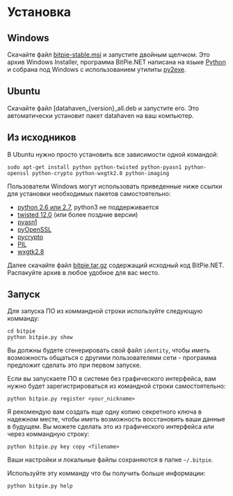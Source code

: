 # Установка


## Windows

Скачайте файл [bitpie-stable.msi](http://bitpie.net/download/bitpie-stable.msi) и запустите двойным щелчком.
Это архив Windows Installer, программа BitPie.NET написана на языке [Python](http://python.org) и собрана под Windows 
с использованием утилиты [py2exe](http://www.py2exe.org/).

## Ubuntu

Скачайте файл [datahaven_{version}_all.deb и запустите его. Это автоматически установит пакет datahaven на ваш компьютер.

## Из исходников

В Ubuntu нужно просто установить все зависимости одной командой:

    sudo apt-get install python python-twisted python-pyasn1 python-openssl python-crypto python-wxgtk2.8 python-imaging

Пользователи Windows могут использовать приведенные ниже ссылки для установки необходимых пакетов самостоятельно:

* [python 2.6 или 2.7](http://python.org/download/releases), python3 не поддерживается
* [twisted 12.0](http://twistedmatrix.com) (или более поздние версии)
* [pyasn1](http://pyasn1.sourceforge.net)
* [pyOpenSSL](https://launchpad.net/pyopenssl)
* [pycrypto](https://www.dlitz.net/software/pycrypto/)
* [PIL](http://www.pythonware.com/products/pil)
* [wxgtk2.8](http://wiki.wxpython.org/InstallingOnUbuntuOrDebian)

Далее скачайте файл [bitpie.tar.gz](http://bitpie.net/download/bitpie.tar.gz) содержащий исходный код BitPie.NET. 
Распакуйте архив в любое удобное для вас место.


## Запуск

Для запуска ПО из коммандной строки используйте следующую комманду:

    cd bitpie
    python bitpie.py show
	
Вы должны будете сгенерировать свой файл `identity`, чтобы иметь возможность общаться с другими
пользователями сети - программа предложит сделать это при первом запуске.

Если вы запускаете ПО в системе без графического интерфейса,
вам нужно будет зарегистрироваться из командной строки самостоятельно:

    python bitpie.py register <your_nickname>

Я рекомендую вам создать еще одну копию секретного ключа в надежном месте, 
чтобы иметь возможность восстановить ваши данные в будущем.
Вы можете сделать это из графического интерфейса или через коммандную строку:

	python bitpie.py key copy <filename>

Ваши настройки и локальные файлы сохраняются в папке `~/.bitpie`.

Используйте эту комманду что бы получить больше информации:

	python bitpie.py help

